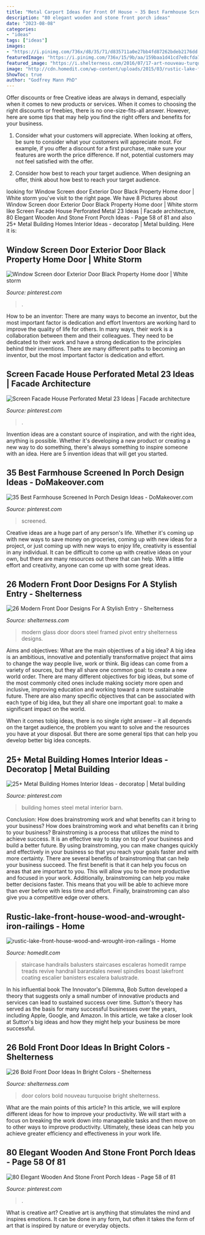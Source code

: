 ```yaml
---
title: "Metal Carport Ideas For Front Of House ~ 35 Best Farmhouse Screened In Porch Design Ideas"
description: "80 elegant wooden and stone front porch ideas"
date: "2023-08-08"
categories:
- "ideas"
tags: ["ideas"]
images:
- "https://i.pinimg.com/736x/d8/35/71/d835711a0e27bb4fd87262bdeb2176dd.jpg"
featuredImage: "https://i.pinimg.com/736x/15/9b/aa/159baa1d41cd7e8cfda7585e612d370e.jpg"
featured_image: "https://i.shelterness.com/2016/07/17-art-nouveau-turquoise-front-door.jpg"
image: "http://cdn.homedit.com/wp-content/uploads/2015/03/rustic-lake-front-house-wood-and-wrought-iron-railings-588x1024.jpg"
ShowToc: true
author: "Godfrey Mann PhD"
---
```



Offer discounts or free
Creative ideas are always in demand, especially when it comes to new products or services. When it comes to choosing the right discounts or freebies, there is no one-size-fits-all answer. However, here are some tips that may help you find the right offers and benefits for your business.
1) Consider what your customers will appreciate. When looking at offers, be sure to consider what your customers will appreciate most. For example, if you offer a discount for a first purchase, make sure your features are worth the price difference. If not, potential customers may not feel satisfied with the offer.

2) Consider how best to reach your target audience. When designing an offer, think about how best to reach your target audience.

	

		
looking for Window Screen door Exterior Door Black Property Home door | White storm you've visit to the right page. We have 8 Pictures about Window Screen door Exterior Door Black Property Home door | White storm like Screen Facade House Perforated Metal 23 Ideas | Facade architecture, 80 Elegant Wooden And Stone Front Porch Ideas - Page 58 of 81 and also 25+ Metal Building Homes Interior Ideas - decoratop | Metal building. Here it is:
		
    
## Window Screen Door Exterior Door Black Property Home Door | White Storm

<img loading=lazy src="https://i.pinimg.com/736x/15/9b/aa/159baa1d41cd7e8cfda7585e612d370e.jpg" onerror="this.onerror=null;this.src='https://tse1.mm.bing.net/th?id=OIP.8BajNOh8AQDGCvDbr92eVgHaLH&amp;pid=15.1';" alt="Window Screen door Exterior Door Black Property Home door | White storm">

_Source: pinterest.com_

>. 

	

How to be an inventor: There are many ways to become an inventor, but the most important factor is dedication and effort
Inventors are working hard to improve the quality of life for others. In many ways, their work is a collaboration between them and their colleagues. They need to be dedicated to their work and have a strong dedication to the principles behind their inventions. There are many different paths to becoming an inventor, but the most important factor is dedication and effort.

    
## Screen Facade House Perforated Metal 23 Ideas | Facade Architecture

<img loading=lazy src="https://i.pinimg.com/736x/d8/35/71/d835711a0e27bb4fd87262bdeb2176dd.jpg" onerror="this.onerror=null;this.src='https://tse2.mm.bing.net/th?id=OIP.828g607pzPZNdOHkb6Px7QAAAA&amp;pid=15.1';" alt="Screen Facade House Perforated Metal 23 Ideas | Facade architecture">

_Source: pinterest.com_

>. 

	

Invention ideas are a constant source of inspiration, and with the right idea, anything is possible. Whether it's developing a new product or creating a new way to do something, there's always something to inspire someone with an idea. Here are 5 invention ideas that will get you started.

    
## 35 Best Farmhouse Screened In Porch Design Ideas - DoMakeover.com

<img loading=lazy src="https://i.pinimg.com/736x/1a/78/29/1a782984eef0b67bcd0ee7f8196fc599.jpg" onerror="this.onerror=null;this.src='https://tse2.mm.bing.net/th?id=OIP.P-lBQgm5JbMna8wl_alT_QHaLD&amp;pid=15.1';" alt="35 Best Farmhouse Screened In Porch Design Ideas - DoMakeover.com">

_Source: pinterest.com_

>screened. 

	

Creative ideas are a huge part of any person's life. Whether it's coming up with new ways to save money on groceries, coming up with new ideas for a project, or just coming up with new ways to enjoy life, creativity is essential in any individual. It can be difficult to come up with creative ideas on your own, but there are many resources out there that can help. With a little effort and creativity, anyone can come up with some great ideas.

    
## 26 Modern Front Door Designs For A Stylish Entry - Shelterness

<img loading=lazy src="https://i.shelterness.com/2016/07/10-framed-black-steel-and-glass-front-doors.jpg" onerror="this.onerror=null;this.src='https://tse2.mm.bing.net/th?id=OIP.pb3fxQofy9sQVfEGhuf7cQHaLK&amp;pid=15.1';" alt="26 Modern Front Door Designs For A Stylish Entry - Shelterness">

_Source: shelterness.com_

>modern glass door doors steel framed pivot entry shelterness designs. 

	

Aims and objectives: What are the main objectives of a big idea?
A big idea is an ambitious, innovative and potentially transformative project that aims to change the way people live, work or think. Big ideas can come from a variety of sources, but they all share one common goal: to create a new world order.
There are many different objectives for big ideas, but some of the most commonly cited ones include making society more open and inclusive, improving education and working toward a more sustainable future. There are also many specific objectives that can be associated with each type of big idea, but they all share one important goal: to make a significant impact on the world.



When it comes tobig ideas, there is no single right answer – it all depends on the target audience, the problem you want to solve and the resources you have at your disposal. But there are some general tips that can help you develop better big idea concepts.

    
## 25+ Metal Building Homes Interior Ideas - Decoratop | Metal Building

<img loading=lazy src="https://i.pinimg.com/736x/5e/ae/c1/5eaec157e82bfacf62d6a8a8b93e03c2.jpg" onerror="this.onerror=null;this.src='https://tse4.mm.bing.net/th?id=OIP.jvffbGlsgih_n22ScOgGmAHaLH&amp;pid=15.1';" alt="25+ Metal Building Homes Interior Ideas - decoratop | Metal building">

_Source: pinterest.com_

>building homes steel metal interior barn. 

	

Conclusion: How does brainstroming work and what benefits can it bring to your business?
How does brainstroming work and what benefits can it bring to your business? Brainstroming is a process that utilizes the mind to achieve success. It is an effective way to stay on top of your business and build a better future. By using brainstroming, you can make changes quickly and effectively in your business so that you reach your goals faster and with more certainty. There are several benefits of brainstroming that can help your business succeed. The first benefit is that it can help you focus on areas that are important to you. This will allow you to be more productive and focused in your work. Additionally, brainstroming can help you make better decisions faster. This means that you will be able to achieve more than ever before with less time and effort. Finally, brainstroming can also give you a competitive edge over others.

    
## Rustic-lake-front-house-wood-and-wrought-iron-railings - Home

<img loading=lazy src="http://cdn.homedit.com/wp-content/uploads/2015/03/rustic-lake-front-house-wood-and-wrought-iron-railings-588x1024.jpg" onerror="this.onerror=null;this.src='https://tse2.mm.bing.net/th?id=OIP.Yqx9IygT-Hs8wCY2LwZpUQHaM5&amp;pid=15.1';" alt="rustic-lake-front-house-wood-and-wrought-iron-railings - Home">

_Source: homedit.com_

>staircase handrails balusters staircases escaleras homedit rampe treads revive handrail barandales newel spindles boast lakefront coating escalier banisters escalera balustrade. 

	

In his influential book The Innovator's Dilemma, Bob Sutton developed a theory that suggests only a small number of innovative products and services can lead to sustained success over time. Sutton's theory has served as the basis for many successful businesses over the years, including Apple, Google, and Amazon. In this article, we take a closer look at Sutton's big ideas and how they might help your business be more successful.

    
## 26 Bold Front Door Ideas In Bright Colors - Shelterness

<img loading=lazy src="https://i.shelterness.com/2016/07/17-art-nouveau-turquoise-front-door.jpg" onerror="this.onerror=null;this.src='https://tse1.mm.bing.net/th?id=OIP.a0orNOIRTsxevlzA3REFZgAAAA&amp;pid=15.1';" alt="26 Bold Front Door Ideas In Bright Colors - Shelterness">

_Source: shelterness.com_

>door colors bold nouveau turquoise bright shelterness. 

	

What are the main points of this article?
In this article, we will explore different ideas for how to improve your productivity. We will start with a focus on breaking the work down into manageable tasks and then move on to other ways to improve productivity. Ultimately, these ideas can help you achieve greater efficiency and effectiveness in your work life.

    
## 80 Elegant Wooden And Stone Front Porch Ideas - Page 58 Of 81

<img loading=lazy src="https://i.pinimg.com/736x/54/82/37/54823792150e8fc424d8e46cc5606933.jpg" onerror="this.onerror=null;this.src='https://tse1.mm.bing.net/th?id=OIP.AjMWivNUdAb98k4qSUSjpAHaKA&amp;pid=15.1';" alt="80 Elegant Wooden And Stone Front Porch Ideas - Page 58 of 81">

_Source: pinterest.com_

>. 

	

What is creative art?
Creative art is anything that stimulates the mind and inspires emotions. It can be done in any form, but often it takes the form of art that is inspired by nature or everyday objects.


